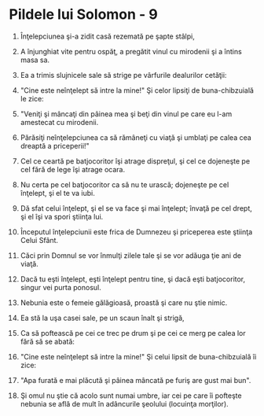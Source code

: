 # Pildele lui Solomon - 9

1. Înţelepciunea şi-a zidit casă rezemată pe şapte stâlpi, 

2. A înjunghiat vite pentru ospăţ, a pregătit vinul cu mirodenii şi a întins masa sa. 

3. Ea a trimis slujnicele sale să strige pe vârfurile dealurilor cetăţii: 

4. "Cine este neînţelept să intre  la mine!" Şi celor lipsiţi de buna-chibzuială le zice: 

5. "Veniţi şi mâncaţi din pâinea mea şi beţi din vinul pe care eu l-am amestecat cu mirodenii. 

6. Părăsiţi neînţelepciunea ca să rămâneţi cu viaţă şi umblaţi pe calea cea dreaptă a priceperii!" 

7. Cel ce ceartă pe batjocoritor îşi atrage dispreţul, şi cel ce dojeneşte pe cel fără de lege îşi atrage ocara. 

8. Nu certa pe cel batjocoritor ca să nu te urască; dojeneşte pe cel înţelept, şi el te va iubi. 

9. Dă sfat celui înţelept, şi el se va face şi mai înţelept; învaţă pe cel drept, şi el îşi va spori ştiinţa lui. 

10. Începutul înţelepciunii este frica de Dumnezeu şi priceperea este ştiinţa Celui Sfânt. 

11. Căci prin Domnul se vor înmulţi zilele tale şi se vor adăuga ţie ani de viaţă. 

12. Dacă tu eşti înţelept, eşti înţelept pentru tine, şi dacă eşti batjocoritor, singur vei purta ponosul. 

13. Nebunia este o femeie gălăgioasă, proastă şi care nu ştie nimic. 

14. Ea stă la uşa casei sale, pe un scaun înalt şi strigă, 

15. Ca să poftească pe cei ce trec pe drum şi pe cei ce merg pe calea lor fără să se abată: 

16. "Cine este neînţelept să intre la mine!" Şi celui lipsit de buna-chibzuială îi zice: 

17. "Apa furată e mai plăcută şi pâinea mâncată pe furiş are gust mai bun". 

18. Şi omul nu ştie că acolo sunt numai umbre, iar cei pe care îi pofteşte nebunia se află de mult în adâncurile şeolului (locuinţa morţilor). 

